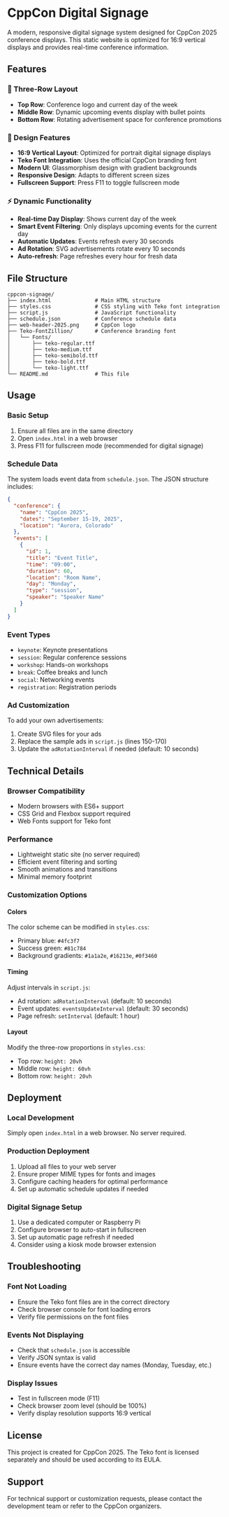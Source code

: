 # CppCon Digital Signage

A modern, responsive digital signage system designed for CppCon 2025 conference displays. This static website is optimized for 16:9 vertical displays and provides real-time conference information.

## Features

### 🎯 Three-Row Layout
- **Top Row**: Conference logo and current day of the week
- **Middle Row**: Dynamic upcoming events display with bullet points
- **Bottom Row**: Rotating advertisement space for conference promotions

### 🎨 Design Features
- **16:9 Vertical Layout**: Optimized for portrait digital signage displays
- **Teko Font Integration**: Uses the official CppCon branding font
- **Modern UI**: Glassmorphism design with gradient backgrounds
- **Responsive Design**: Adapts to different screen sizes
- **Fullscreen Support**: Press F11 to toggle fullscreen mode

### ⚡ Dynamic Functionality
- **Real-time Day Display**: Shows current day of the week
- **Smart Event Filtering**: Only displays upcoming events for the current day
- **Automatic Updates**: Events refresh every 30 seconds
- **Ad Rotation**: SVG advertisements rotate every 10 seconds
- **Auto-refresh**: Page refreshes every hour for fresh data

## File Structure

```
cppcon-signage/
├── index.html              # Main HTML structure
├── styles.css              # CSS styling with Teko font integration
├── script.js               # JavaScript functionality
├── schedule.json           # Conference schedule data
├── web-header-2025.png     # CppCon logo
├── Teko-FontZillion/       # Conference branding font
│   └── Fonts/
│       ├── teko-regular.ttf
│       ├── teko-medium.ttf
│       ├── teko-semibold.ttf
│       ├── teko-bold.ttf
│       └── teko-light.ttf
└── README.md               # This file
```

## Usage

### Basic Setup
1. Ensure all files are in the same directory
2. Open `index.html` in a web browser
3. Press F11 for fullscreen mode (recommended for digital signage)

### Schedule Data
The system loads event data from `schedule.json`. The JSON structure includes:

```json
{
  "conference": {
    "name": "CppCon 2025",
    "dates": "September 15-19, 2025",
    "location": "Aurora, Colorado"
  },
  "events": [
    {
      "id": 1,
      "title": "Event Title",
      "time": "09:00",
      "duration": 60,
      "location": "Room Name",
      "day": "Monday",
      "type": "session",
      "speaker": "Speaker Name"
    }
  ]
}
```

### Event Types
- `keynote`: Keynote presentations
- `session`: Regular conference sessions
- `workshop`: Hands-on workshops
- `break`: Coffee breaks and lunch
- `social`: Networking events
- `registration`: Registration periods

### Ad Customization
To add your own advertisements:

1. Create SVG files for your ads
2. Replace the sample ads in `script.js` (lines 150-170)
3. Update the `adRotationInterval` if needed (default: 10 seconds)

## Technical Details

### Browser Compatibility
- Modern browsers with ES6+ support
- CSS Grid and Flexbox support required
- Web Fonts support for Teko font

### Performance
- Lightweight static site (no server required)
- Efficient event filtering and sorting
- Smooth animations and transitions
- Minimal memory footprint

### Customization Options

#### Colors
The color scheme can be modified in `styles.css`:
- Primary blue: `#4fc3f7`
- Success green: `#81c784`
- Background gradients: `#1a1a2e`, `#16213e`, `#0f3460`

#### Timing
Adjust intervals in `script.js`:
- Ad rotation: `adRotationInterval` (default: 10 seconds)
- Event updates: `eventsUpdateInterval` (default: 30 seconds)
- Page refresh: `setInterval` (default: 1 hour)

#### Layout
Modify the three-row proportions in `styles.css`:
- Top row: `height: 20vh`
- Middle row: `height: 60vh`
- Bottom row: `height: 20vh`

## Deployment

### Local Development
Simply open `index.html` in a web browser. No server required.

### Production Deployment
1. Upload all files to your web server
2. Ensure proper MIME types for fonts and images
3. Configure caching headers for optimal performance
4. Set up automatic schedule updates if needed

### Digital Signage Setup
1. Use a dedicated computer or Raspberry Pi
2. Configure browser to auto-start in fullscreen
3. Set up automatic page refresh if needed
4. Consider using a kiosk mode browser extension

## Troubleshooting

### Font Not Loading
- Ensure the Teko font files are in the correct directory
- Check browser console for font loading errors
- Verify file permissions on the font files

### Events Not Displaying
- Check that `schedule.json` is accessible
- Verify JSON syntax is valid
- Ensure events have the correct day names (Monday, Tuesday, etc.)

### Display Issues
- Test in fullscreen mode (F11)
- Check browser zoom level (should be 100%)
- Verify display resolution supports 16:9 vertical

## License

This project is created for CppCon 2025. The Teko font is licensed separately and should be used according to its EULA.

## Support

For technical support or customization requests, please contact the development team or refer to the CppCon organizers.
